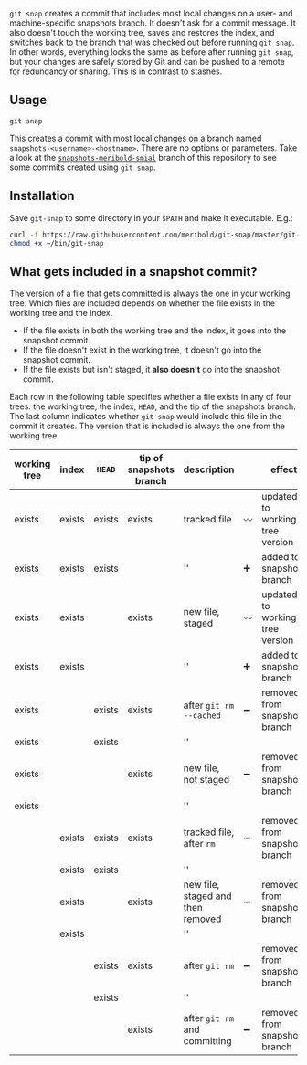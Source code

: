 `git snap` creates a commit that includes most local changes on a user- and
machine-specific snapshots branch.  It doesn't ask for a commit message.  It also doesn't
touch the working tree, saves and restores the index, and switches back to the branch that
was checked out before running `git snap`.  In other words, everything looks the same as
before after running `git snap`, but your changes are safely stored by Git and can be
pushed to a remote for redundancy or sharing.  This is in contrast to stashes.

## Usage

    git snap

This creates a commit with most local changes on a branch named
`snapshots-<username>-<hostname>`.  There are no options or parameters.  Take a look at
the [`snapshots-meribold-smial`][1] branch of this repository to see some commits created
using `git snap`.

## Installation

Save `git-snap` to some directory in your `$PATH` and make it executable.  E.g.:

```bash
curl -f https://raw.githubusercontent.com/meribold/git-snap/master/git-snap > ~/bin/git-snap
chmod +x ~/bin/git-snap
```

## What gets included in a snapshot commit?

The version of a file that gets committed is always the one in your working tree.  Which
files are included depends on whether the file exists in the working tree and the index.

*   If the file exists in both the working tree and the index, it goes into the snapshot
    commit.
*   If the file doesn't exist in the working tree, it doesn't go into the snapshot commit.
*   If the file exists but isn't staged, it **also doesn't** go into the snapshot commit.

Each row in the following table specifies whether a file exists in any of four trees: the
working tree, the index, `HEAD`, and the tip of the snapshots branch.  The last column
indicates whether `git snap` would include this file in the commit it creates.  The
version that is included is always the one from the working tree.

| working tree | index  | `HEAD` | tip of snapshots branch | description                       |                    | effect                          |
|--------------|--------|--------|-------------------------|-----------------------------------|--------------------|---------------------------------|
| exists       | exists | exists | exists                  | tracked file                      | :wavy_dash:        | updated to working tree version |
| exists       | exists | exists |                         | ''                                | :heavy_plus_sign:  | added to snapshots branch       |
| exists       | exists |        | exists                  | new file, staged                  | :wavy_dash:        | updated to working tree version |
| exists       | exists |        |                         | ''                                | :heavy_plus_sign:  | added to snapshots branch       |
| exists       |        | exists | exists                  | after `git rm --cached`           | :heavy_minus_sign: | removed from snapshots branch   |
| exists       |        | exists |                         | ''                                |                    |                                 |
| exists       |        |        | exists                  | new file, not staged              | :heavy_minus_sign: | removed from snapshots branch   |
| exists       |        |        |                         | ''                                |                    |                                 |
|              | exists | exists | exists                  | tracked file, after `rm`          | :heavy_minus_sign: | removed from snapshots branch   |
|              | exists | exists |                         | ''                                |                    |                                 |
|              | exists |        | exists                  | new file, staged and then removed | :heavy_minus_sign: | removed from snapshots branch   |
|              | exists |        |                         | ''                                |                    |                                 |
|              |        | exists | exists                  | after `git rm`                    | :heavy_minus_sign: | removed from snapshots branch   |
|              |        | exists |                         | ''                                |                    |                                 |
|              |        |        | exists                  | after `git rm` and committing     | :heavy_minus_sign: | removed from snapshots branch   |

[1]: https://github.com/meribold/git-snap/commits/snapshots-meribold-smial
